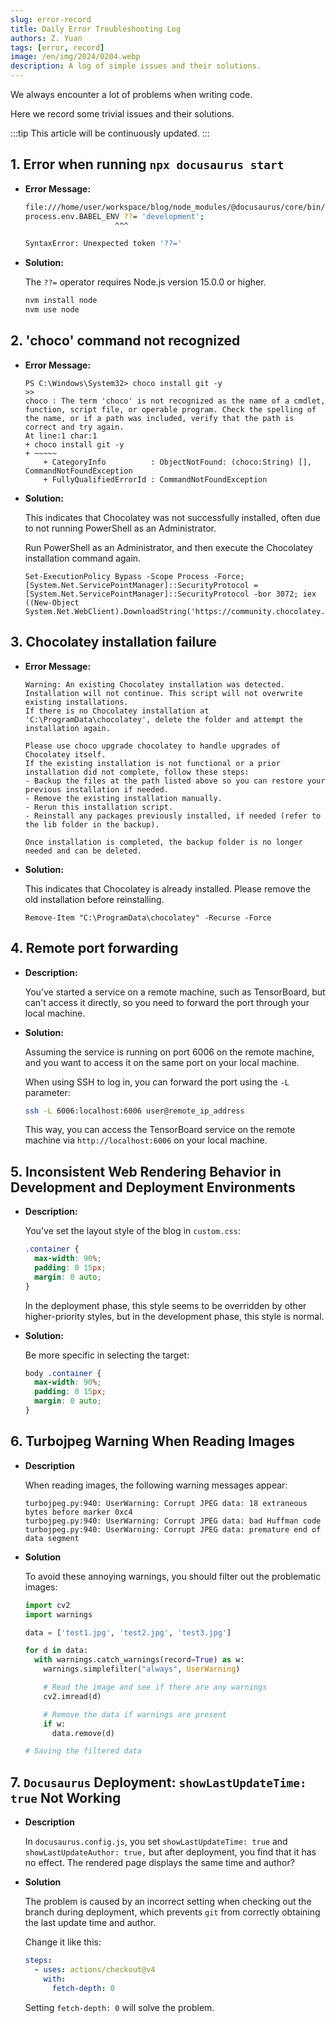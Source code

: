```yaml
---
slug: error-record
title: Daily Error Troubleshooting Log
authors: Z. Yuan
tags: [error, record]
image: /en/img/2024/0204.webp
description: A log of simple issues and their solutions.
---
```


We always encounter a lot of problems when writing code.

Here we record some trivial issues and their solutions.

:::tip
This article will be continuously updated.
:::

<!-- truncate -->

## 1. Error when running `npx docusaurus start`

- **Error Message:**

  ```bash
  file:///home/user/workspace/blog/node_modules/@docusaurus/core/bin/docusaurus.mjs:30
  process.env.BABEL_ENV ??= 'development';
                      ^^^

  SyntaxError: Unexpected token '??='
  ```

- **Solution:**

  The `??=` operator requires Node.js version 15.0.0 or higher.

  ```bash
  nvm install node
  nvm use node
  ```

## 2. 'choco' command not recognized

- **Error Message:**

  ```shell
  PS C:\Windows\System32> choco install git -y
  >>
  choco : The term 'choco' is not recognized as the name of a cmdlet, function, script file, or operable program. Check the spelling of the name, or if a path was included, verify that the path is correct and try again.
  At line:1 char:1
  + choco install git -y
  + ~~~~~
      + CategoryInfo          : ObjectNotFound: (choco:String) [], CommandNotFoundException
      + FullyQualifiedErrorId : CommandNotFoundException
  ```

- **Solution:**

  This indicates that Chocolatey was not successfully installed, often due to not running PowerShell as an Administrator.

  Run PowerShell as an Administrator, and then execute the Chocolatey installation command again.

  ```shell
  Set-ExecutionPolicy Bypass -Scope Process -Force; [System.Net.ServicePointManager]::SecurityProtocol = [System.Net.ServicePointManager]::SecurityProtocol -bor 3072; iex ((New-Object System.Net.WebClient).DownloadString('https://community.chocolatey.org/install.ps1'))
  ```

## 3. Chocolatey installation failure

- **Error Message:**

  ```shell
  Warning: An existing Chocolatey installation was detected. Installation will not continue. This script will not overwrite existing installations.
  If there is no Chocolatey installation at 'C:\ProgramData\chocolatey', delete the folder and attempt the installation again.

  Please use choco upgrade chocolatey to handle upgrades of Chocolatey itself.
  If the existing installation is not functional or a prior installation did not complete, follow these steps:
  - Backup the files at the path listed above so you can restore your previous installation if needed.
  - Remove the existing installation manually.
  - Rerun this installation script.
  - Reinstall any packages previously installed, if needed (refer to the lib folder in the backup).

  Once installation is completed, the backup folder is no longer needed and can be deleted.
  ```

- **Solution:**

  This indicates that Chocolatey is already installed. Please remove the old installation before reinstalling.

  ```shell
  Remove-Item "C:\ProgramData\chocolatey" -Recurse -Force
  ```

## 4. Remote port forwarding

- **Description:**

  You’ve started a service on a remote machine, such as TensorBoard, but can't access it directly, so you need to forward the port through your local machine.

- **Solution:**

  Assuming the service is running on port 6006 on the remote machine, and you want to access it on the same port on your local machine.

  When using SSH to log in, you can forward the port using the `-L` parameter:

  ```bash
  ssh -L 6006:localhost:6006 user@remote_ip_address
  ```

  This way, you can access the TensorBoard service on the remote machine via `http://localhost:6006` on your local machine.

## 5. Inconsistent Web Rendering Behavior in Development and Deployment Environments

- **Description:**

  You've set the layout style of the blog in `custom.css`:

  ```css
  .container {
    max-width: 90%;
    padding: 0 15px;
    margin: 0 auto;
  }
  ```

  In the deployment phase, this style seems to be overridden by other higher-priority styles, but in the development phase, this style is normal.

- **Solution:**

  Be more specific in selecting the target:

  ```css
  body .container {
    max-width: 90%;
    padding: 0 15px;
    margin: 0 auto;
  }
  ```

## 6. Turbojpeg Warning When Reading Images

- **Description**

  When reading images, the following warning messages appear:

  ```shell
  turbojpeg.py:940: UserWarning: Corrupt JPEG data: 18 extraneous bytes before marker 0xc4
  turbojpeg.py:940: UserWarning: Corrupt JPEG data: bad Huffman code
  turbojpeg.py:940: UserWarning: Corrupt JPEG data: premature end of data segment
  ```

- **Solution**

  To avoid these annoying warnings, you should filter out the problematic images:

  ```python
  import cv2
  import warnings

  data = ['test1.jpg', 'test2.jpg', 'test3.jpg']

  for d in data:
    with warnings.catch_warnings(record=True) as w:
      warnings.simplefilter("always", UserWarning)

      # Read the image and see if there are any warnings
      cv2.imread(d)

      # Remove the data if warnings are present
      if w:
        data.remove(d)

  # Saving the filtered data
  ```

## 7. `Docusaurus` Deployment: `showLastUpdateTime: true` Not Working

- **Description**

  In `docusaurus.config.js`, you set `showLastUpdateTime: true` and `showLastUpdateAuthor: true,` but after deployment, you find that it has no effect. The rendered page displays the same time and author?

- **Solution**

  The problem is caused by an incorrect setting when checking out the branch during deployment, which prevents `git` from correctly obtaining the last update time and author.

  Change it like this:

  ```yaml
  steps:
    - uses: actions/checkout@v4
      with:
        fetch-depth: 0
  ```

  Setting `fetch-depth: 0` will solve the problem.

